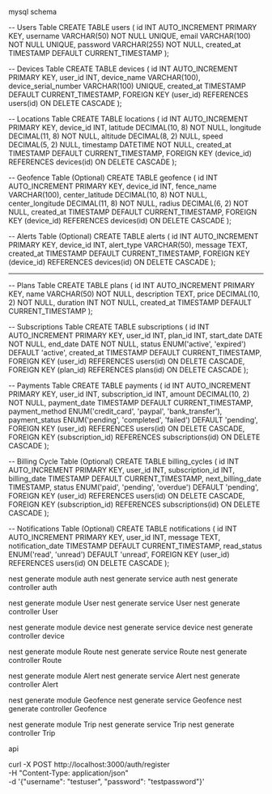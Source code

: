 mysql schema

-- Users Table
CREATE TABLE users (
  id INT AUTO_INCREMENT PRIMARY KEY,
  username VARCHAR(50) NOT NULL UNIQUE,
  email VARCHAR(100) NOT NULL UNIQUE,
  password VARCHAR(255) NOT NULL,
  created_at TIMESTAMP DEFAULT CURRENT_TIMESTAMP
);

-- Devices Table
CREATE TABLE devices (
  id INT AUTO_INCREMENT PRIMARY KEY,
  user_id INT,
  device_name VARCHAR(100),
  device_serial_number VARCHAR(100) UNIQUE,
  created_at TIMESTAMP DEFAULT CURRENT_TIMESTAMP,
  FOREIGN KEY (user_id) REFERENCES users(id) ON DELETE CASCADE
);

-- Locations Table
CREATE TABLE locations (
  id INT AUTO_INCREMENT PRIMARY KEY,
  device_id INT,
  latitude DECIMAL(10, 8) NOT NULL,
  longitude DECIMAL(11, 8) NOT NULL,
  altitude DECIMAL(8, 2) NULL,
  speed DECIMAL(5, 2) NULL,
  timestamp DATETIME NOT NULL,
  created_at TIMESTAMP DEFAULT CURRENT_TIMESTAMP,
  FOREIGN KEY (device_id) REFERENCES devices(id) ON DELETE CASCADE
);

-- Geofence Table (Optional)
CREATE TABLE geofence (
  id INT AUTO_INCREMENT PRIMARY KEY,
  device_id INT,
  fence_name VARCHAR(100),
  center_latitude DECIMAL(10, 8) NOT NULL,
  center_longitude DECIMAL(11, 8) NOT NULL,
  radius DECIMAL(6, 2) NOT NULL,
  created_at TIMESTAMP DEFAULT CURRENT_TIMESTAMP,
  FOREIGN KEY (device_id) REFERENCES devices(id) ON DELETE CASCADE
);

-- Alerts Table (Optional)
CREATE TABLE alerts (
  id INT AUTO_INCREMENT PRIMARY KEY,
  device_id INT,
  alert_type VARCHAR(50),
  message TEXT,
  created_at TIMESTAMP DEFAULT CURRENT_TIMESTAMP,
  FOREIGN KEY (device_id) REFERENCES devices(id) ON DELETE CASCADE
);


*********************************


-- Plans Table
CREATE TABLE plans (
  id INT AUTO_INCREMENT PRIMARY KEY,
  name VARCHAR(50) NOT NULL,
  description TEXT,
  price DECIMAL(10, 2) NOT NULL,
  duration INT NOT NULL,
  created_at TIMESTAMP DEFAULT CURRENT_TIMESTAMP
);

-- Subscriptions Table
CREATE TABLE subscriptions (
  id INT AUTO_INCREMENT PRIMARY KEY,
  user_id INT,
  plan_id INT,
  start_date DATE NOT NULL,
  end_date DATE NOT NULL,
  status ENUM('active', 'expired') DEFAULT 'active',
  created_at TIMESTAMP DEFAULT CURRENT_TIMESTAMP,
  FOREIGN KEY (user_id) REFERENCES users(id) ON DELETE CASCADE,
  FOREIGN KEY (plan_id) REFERENCES plans(id) ON DELETE CASCADE
);

-- Payments Table
CREATE TABLE payments (
  id INT AUTO_INCREMENT PRIMARY KEY,
  user_id INT,
  subscription_id INT,
  amount DECIMAL(10, 2) NOT NULL,
  payment_date TIMESTAMP DEFAULT CURRENT_TIMESTAMP,
  payment_method ENUM('credit_card', 'paypal', 'bank_transfer'),
  payment_status ENUM('pending', 'completed', 'failed') DEFAULT 'pending',
  FOREIGN KEY (user_id) REFERENCES users(id) ON DELETE CASCADE,
  FOREIGN KEY (subscription_id) REFERENCES subscriptions(id) ON DELETE CASCADE
);

-- Billing Cycle Table (Optional)
CREATE TABLE billing_cycles (
  id INT AUTO_INCREMENT PRIMARY KEY,
  user_id INT,
  subscription_id INT,
  billing_date TIMESTAMP DEFAULT CURRENT_TIMESTAMP,
  next_billing_date TIMESTAMP,
  status ENUM('paid', 'pending', 'overdue') DEFAULT 'pending',
  FOREIGN KEY (user_id) REFERENCES users(id) ON DELETE CASCADE,
  FOREIGN KEY (subscription_id) REFERENCES subscriptions(id) ON DELETE CASCADE
);

-- Notifications Table (Optional)
CREATE TABLE notifications (
  id INT AUTO_INCREMENT PRIMARY KEY,
  user_id INT,
  message TEXT,
  notification_date TIMESTAMP DEFAULT CURRENT_TIMESTAMP,
  read_status ENUM('read', 'unread') DEFAULT 'unread',
  FOREIGN KEY (user_id) REFERENCES users(id) ON DELETE CASCADE
);




nest generate module auth
nest generate service auth
nest generate controller auth



nest generate module User
nest generate service User
nest generate controller User

nest generate module device
nest generate service device
nest generate controller device

nest generate module Route
nest generate service Route
nest generate controller Route

nest generate module Alert
nest generate service Alert
nest generate controller Alert

nest generate module Geofence
nest generate service Geofence
nest generate controller Geofence

nest generate module Trip
nest generate service Trip
nest generate controller Trip


api

curl -X POST http://localhost:3000/auth/register \
     -H "Content-Type: application/json" \
     -d '{"username": "testuser", "password": "testpassword"}'
